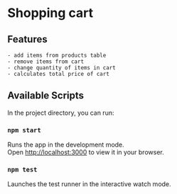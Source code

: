# Shopping cart

## Features

	- add items from products table
	- remove items from cart
	- change quantity of items in cart
	- calculates total price of cart


## Available Scripts

In the project directory, you can run:

### `npm start`

Runs the app in the development mode.\
Open [http://localhost:3000](http://localhost:3000) to view it in your browser.

### `npm test`

Launches the test runner in the interactive watch mode.
